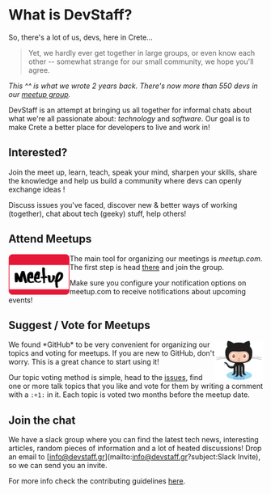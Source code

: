 # What is DevStaff?

So, there's a lot of us, devs, here in Crete... 

> Yet, we hardly ever get together in large groups, or even know each other -- somewhat strange for our small community, we hope you'll agree. 

_This ^^ is what we wrote 2 years back. There's now more than 550 devs in our [meetup group](http://www.meetup.com/DevStaff-A-Developer-Community-Gathering-In-Crete/)._

DevStaff is an attempt at bringing us all together for informal chats about what we're all passionate about: _technology_ and _software_. Our goal is to make Crete a better place for developers to live and work in!

## Interested?

Join the meet up, learn, teach, speak your mind, sharpen your skills, share the knowledge and help us build a community where devs can openly exchange ideas ! 

Discuss issues you've faced, discover new & better ways of working (together), chat about tech (geeky) stuff, help others!

## Attend Meetups

<a href="http://www.meetup.com/DevStaff-A-Developer-Community-Gathering-In-Crete/"><img src="images/meetup.png" align="left"  height="80" ></a>

The main tool for organizing our meetings is *meetup.com*. The first step is head [there](http://www.meetup.com/DevStaff-A-Developer-Community-Gathering-In-Crete/) and join the group. 

Make sure you configure your notification options on meetup.com to receive notifications about upcoming events!


## Suggest / Vote for Meetups

<img src="images/github.png" align="right"  height="80" >
We found *GitHub* to be very convenient for organizing our topics and voting for meetups. 
If you are new to GitHub, don't worry. This is a great chance to start using it! 

Our topic voting method is simple, head to the [issues](https://github.com/devstaff-crete/DevStaff-Heraklion/issues?q=is%3Aopen+is%3Aissue+label%3ATopics), find one or more talk topics that you like and vote for them by writing a comment with a `:+1:` in it. Each topic is voted two months before the meetup date.

## Join the chat
We have a slack group where you can find the latest tech news, interesting articles, random pieces of information and a lot of heated discussions! Drop an email to [info@devstaff.gr](mailto:info@devstaff.gr?subject:Slack Invite), so we can send you an invite. 

For more info check the contributing guidelines [here](CONTRIBUTING.md).
